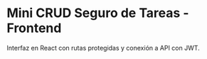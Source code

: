# Mini CRUD Seguro de Tareas - Frontend

Interfaz en React con rutas protegidas y conexión a API con JWT.